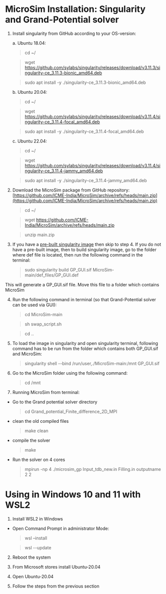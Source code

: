 # MicroSim Installation: Singularity and Grand-Potential solver

1. Install singularity from GitHub according to your OS-version:

    a. Ubuntu 18.04:
    
    > cd ~/
        
    > wget https://github.com/sylabs/singularity/releases/download/v3.11.3/singularity-ce_3.11.3-bionic_amd64.deb
        
    > sudo apt install -y ./singularity-ce_3.11.3-bionic_amd64.deb

    b. Ubuntu 20.04:
     
    > cd ~/
     	
    > wget https://github.com/sylabs/singularity/releases/download/v3.11.4/singularity-ce_3.11.4-focal_amd64.deb
     	
    > sudo apt install -y ./singularity-ce_3.11.4-focal_amd64.deb

    c. Ubuntu 22.04:
     
    > cd ~/
     	
    > wget https://github.com/sylabs/singularity/releases/download/v3.11.4/singularity-ce_3.11.4-jammy_amd64.deb
     	
    > sudo apt install -y ./singularity-ce_3.11.4-jammy_amd64.deb
        

2. Download the MicroSim package from GitHub repository: 
   [https://github.com/ICME-India/MicroSim/archive/refs/heads/main.zip](https://github.com/ICME-India/MicroSim/archive/refs/heads/main.zip)
   
   > cd ~/
   
   > wget https://github.com/ICME-India/MicroSim/archive/refs/heads/main.zip
   
   > unzip main.zip

3. If you have a [pre-built singularity image](https://drive.google.com/file/d/1TupV1wdxpbEI_KssUNLTt945QX9R1U10/view) then skip to step 4. If you do not have a pre-built image, then to build singularity image, go to the folder where def file is located, then run the following command in the terminal:

   > sudo singularity build GP_GUI.sif MicroSim-main/def_files/GP_GUI.def

This will generate a GP_GUI.sif file. Move this file to a folder which contains MicroSim

4. Run the following command in terminal (so that Grand-Potential solver can be used via GUI):

   > cd MicroSim-main

   > sh swap_script.sh

   > cd ..

5. To load the image in singularity and open singularity terminal, following command has to be run from the folder which contains both GP_GUI.sif and MicroSim:

   > singularity shell --bind /run/user,./MicroSim-main:/mnt GP_GUI.sif

6. Go to the MicroSim folder using the following command:

   > cd /mnt

7. Running MicroSim from terminal:

* Go to the Grand potential solver directory

  > cd Grand_potential_Finite_difference_2D_MPI

* clean the old compiled files

  > make clean

* compile the solver

  > make

* Run the solver on 4 cores

  > mpirun -np 4 ./microsim_gp Input_tdb_new.in Filling.in outputname 2 2    


# Using in Windows 10 and 11 with WSL2

1. Install WSL2 in Windows

* Open Command Prompt in administrator Mode:

  > wsl –install

  > wsl --update

2. Reboot the system

3. From Microsoft stores install Ubuntu-20.04

4. Open Ubuntu-20.04

5. Follow the steps from the previous section

